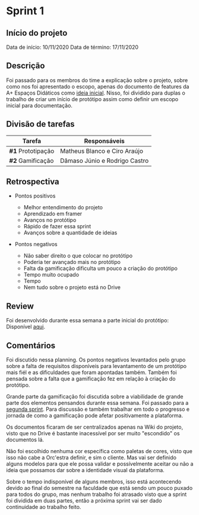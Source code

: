 # Sprint 1

## Início do projeto

Data de início: 10/11/2020
Data de término: 17/11/2020

## Descrição

Foi passado para os membros do time a explicação sobre o projeto, sobre como nos foi apresentado o escopo, apenas do documento de features da A+ Espaços Didáticos como [ideia inicial](../requisitos/ideia_inicial.md). Nisso, foi dividido para duplas o trabalho de criar um início de protótipo assim como definir um escopo inicial para documentação.

## Divisão de tarefas

|Tarefa|Responsáveis|
|-----|-----------|
|**#1** Prototipação|Matheus Blanco e Ciro Araújo|
|**#2** Gamificação|Dâmaso Júnio e Rodrigo Castro|

## Retrospectiva 

* Pontos positivos
    * Melhor entendimento do projeto
    * Aprendizado em framer
    * Avanços no protótipo
    * Rápido de fazer essa sprint
    * Avanços sobre a quantidade de ideias

* Pontos negativos
    * Não saber direito o que colocar no protótipo
    * Poderia ter avançado mais no protótipo
    * Falta da gamificação dificulta um pouco a criação do protótipo
    * Tempo muito ocupado
    * Tempo
    * Nem tudo sobre o projeto está no Drive

## Review

Foi desenvolvido durante essa semana a parte inicial do protótipo: Disponível [aqui](https://framer.com/projects/Oxfford--vr3uKJnlILwKA5ZOHtlh-4zTHy?node=xDCMMibjO-page).

## Comentários

Foi discutido nessa planning. Os pontos negativos levantados pelo grupo sobre a falta de requisitos disponíveis para levantamento de um protótipo mais fiél e as dificuldades que foram apontadas também. Também foi pensada sobre a falta que a gamificação fez em relação à criação do protótipo.

Grande parte da gamificação foi discutida sobre a viabilidade de grande parte dos elementos pensandos durante essa semana. Foi passado para a [segunda sprint](sprint2.md). Para discussão e também trabalhar em todo o progresso e jornada de como a gamificação pode afetar positivamente a plataforma.

Os documentos ficaram de ser centralizados apenas na Wiki do projeto, visto que no Drive é bastante inacessível por ser muito "escondido" os documentos lá.

Não foi escolhido nenhuma cor específica como paletas de cores, visto que isso não cabe a Orc'estra definir, e sim o cliente. Mas vai ser definido alguns modelos para que ele possa validar e possívelmente aceitar ou não a ideia que possamos dar sobre a identidade visual da plataforma.

Sobre o tempo indisponível de alguns membros, isso está acontecendo devido ao final do semestre na faculdade que está sendo um pouco puxado para todos do grupo, mas nenhum trabalho foi atrasado visto que a sprint foi dividida em duas partes, então a próxima sprint vai ser dado continuidade ao trabalho feito. 
